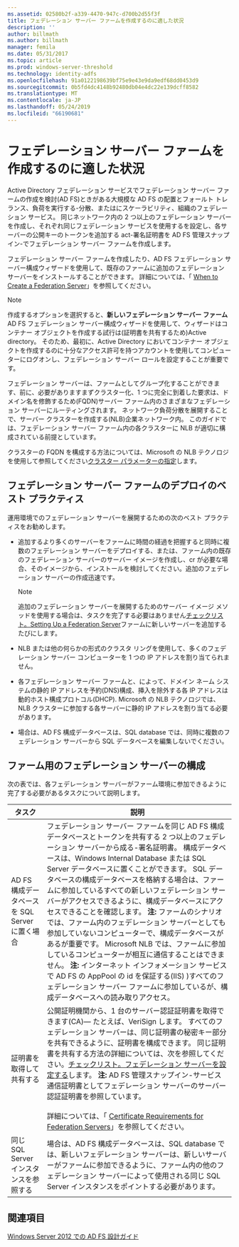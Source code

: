 ```yaml
---
ms.assetid: 02580b2f-a339-4470-947c-d700b2d55f3f
title: フェデレーション サーバー ファームを作成するのに適した状況
description: ''
author: billmath
ms.author: billmath
manager: femila
ms.date: 05/31/2017
ms.topic: article
ms.prod: windows-server-threshold
ms.technology: identity-adfs
ms.openlocfilehash: 91a0122198639bf75e9e43e9da9edf68dd0453d9
ms.sourcegitcommit: 0b5fd4dc4148b92480db04e4dc22e139dcff8582
ms.translationtype: MT
ms.contentlocale: ja-JP
ms.lasthandoff: 05/24/2019
ms.locfileid: "66190681"
---
```

# <a name="when-to-create-a-federation-server-farm"></a>フェデレーション サーバー ファームを作成するのに適した状況

Active Directory フェデレーション サービスでフェデレーション サーバー ファームの作成を検討\(AD FS\)ときがある大規模な AD FS の配置とフォールト トレランス、負荷を実行する\-分散、またはにスケーラビリティ、組織のフェデレーション サービス。 同じネットワーク内の 2 つ以上のフェデレーション サーバーを作成し、それぞれ同じフェデレーション サービスを使用するを設定し、各サーバーの公開キーのトークンを追加する act\-署名証明書を AD FS 管理スナップイン\-でフェデレーション サーバー ファームを作成します。  
  
フェデレーション サーバー ファームを作成したり、AD FS フェデレーション サーバー構成ウィザードを使用して、既存のファームに追加のフェデレーション サーバーをインストールすることができます。 詳細については、「 [When to Create a Federation Server](When-to-Create-a-Federation-Server.md)」を参照してください。  
  
> [!NOTE]  
> 作成するオプションを選択すると、**新しいフェデレーション サーバー ファーム**AD FS フェデレーション サーバー構成ウィザードを使用して、ウィザードはコンテナー オブジェクトを作成する試行は\(証明書を共有するため\)Active directory。 そのため、最初に、Active Directory においてコンテナー オブジェクトを作成するのに十分なアクセス許可を持つアカウントを使用してコンピューターにログオンし、フェデレーション サーバー ロールを設定することが重要です。  
  
フェデレーション サーバーは、ファームとしてグループ化することができます、前に、必要がありますまずクラスター化、1 つに完全に到着した要求は、ドメイン名を修飾するため\(FQDN\)サーバー ファーム内のさまざまなフェデレーション サーバーにルーティングされます。 ネットワーク負荷分散を展開することで、サーバー クラスターを作成する\(NLB\)企業ネットワーク内。 このガイドでは、フェデレーション サーバー ファーム内の各クラスターに NLB が適切に構成されている前提としています。  
  
クラスターの FQDN を構成する方法については、Microsoft の NLB テクノロジを使用して参照してください[クラスター パラメーターの指定](https://go.microsoft.com/fwlink/?LinkID=74651)します。  
  
## <a name="best-practices-for-deploying-a-federation-server-farm"></a>フェデレーション サーバー ファームのデプロイのベスト プラクティス  
運用環境でのフェデレーション サーバーを展開するための次のベスト プラクティスをお勧めします。  
  
-   追加するより多くのサーバーをファームに時間の経過を把握すると同時に複数のフェデレーション サーバーをデプロイする、または、ファーム内の既存のフェデレーション サーバーのサーバー イメージを作成し、cr が必要な場合、そのイメージから、インストールを検討してください。追加のフェデレーション サーバーの作成迅速です。  
  
    > [!NOTE]  
    > 追加のフェデレーション サーバーを展開するためのサーバー イメージ メソッドを使用する場合は、タスクを完了する必要はありません[チェックリスト。Setting Up a Federation Server](../../ad-fs/deployment/Checklist--Setting-Up-a-Federation-Server.md)ファームに新しいサーバーを追加するたびにします。  
  
-   NLB または他の何らかの形式のクラスタ リングを使用して、多くのフェデレーション サーバー コンピューターを 1 つの IP アドレスを割り当てられません。  
  
-   各フェデレーション サーバー ファームと、によって、ドメイン ネーム システムの静的 IP アドレスを予約\(DNS\)構成、挿入を除外する各 IP アドレスは動的ホスト構成プロトコル\(DHCP\). Microsoft の NLB テクノロジでは、NLB クラスターに参加する各サーバーに静的 IP アドレスを割り当てる必要があります。  
  
-   場合は、AD FS 構成データベースは、SQL database では、同時に複数のフェデレーション サーバーから SQL データベースを編集しないでください。  
  
## <a name="configuring-federation-servers-for-a-farm"></a>ファーム用のフェデレーション サーバーの構成  
次の表では、各フェデレーション サーバーがファーム環境に参加できるように完了する必要があるタスクについて説明します。  
  
|タスク|説明|  
|--------|---------------|  
|AD FS 構成データベースを SQL Server に置く場合|フェデレーション サーバー ファームを同じ AD FS 構成データベースとトークンを共有する 2 つ以上のフェデレーション サーバーから成る\-署名証明書。 構成データベースは、Windows Internal Database または SQL Server データベースに置くことができます。 SQL データベースの構成データベースを格納する場合は、ファームに参加しているすべての新しいフェデレーション サーバーがアクセスできるように、構成データベースにアクセスできることを確認します。 **注:** ファームのシナリオでは、ファーム内のフェデレーション サーバーとしても参加していないコンピューターで、構成データベースがあるが重要です。 Microsoft NLB では、ファームに参加しているコンピューターが相互に通信することはできません。 **注:** インターネット インフォメーション サービスで AD FS の AppPool の id を保証する\(IIS\) \)すべてのフェデレーション サーバー ファームに参加しているが、構成データベースへの読み取りアクセス。|  
|証明書を取得して共有する|公開証明機関から、1 台のサーバー認証証明書を取得できます\(CA\)— たとえば、VeriSign します。 すべてのフェデレーション サーバーは、同じ証明書の秘密キー部分を共有できるように、証明書を構成できます。 同じ証明書を共有する方法の詳細については、次を参照してください。[チェックリスト。フェデレーション サーバーを設定する](../../ad-fs/deployment/Checklist--Setting-Up-a-Federation-Server.md)します。 **注:** AD FS 管理スナップイン\-サービス通信証明書としてフェデレーション サーバーのサーバー認証証明書を参照しています。<br /><br />詳細については、「 [Certificate Requirements for Federation Servers](Certificate-Requirements-for-Federation-Servers.md)」を参照してください。|  
|同じ SQL Server インスタンスを参照する|場合は、AD FS 構成データベースは、SQL database では、新しいフェデレーション サーバーは、新しいサーバーがファームに参加できるように、ファーム内の他のフェデレーション サーバーによって使用される同じ SQL Server インスタンスをポイントする必要があります。|  
  
## <a name="see-also"></a>関連項目
[Windows Server 2012 での AD FS 設計ガイド](AD-FS-Design-Guide-in-Windows-Server-2012.md)
